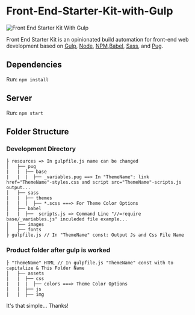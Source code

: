 # Front-End-Starter-Kit-with-Gulp

![Front End Starter Kit With Gulp](https://www.yasinates.com/assets/img/FrontEndStarterKitwithGulp.png)

Front End Starter Kit is an opinionated build automation for front-end web development based on [Gulp](http://gulpjs.com/), [Node](https://nodejs.org/), [NPM](https://www.npmjs.com/),[Babel](https://babeljs.io/), [Sass](http://sass-lang.com/), and [Pug](https://pugjs.org/).

## Dependencies

Run: `npm install`

## Server

Run: `npm start`

## Folder Structure

### Development Directory

    ├ resources => In gulpfile.js name can be changed            
    │   ├── pug
    |   |  ├── base
    |   |  |  ├── _variables.pug ==> In "ThemeName": link href="ThemeName"-styles.css and script src="ThemeName"-scripts.js output...
    │   ├── sass
    |   |  ├── themes
    |   |  |  ├── *.scss ===> For Theme Color Options
    │   ├── babel
    |   |  ├──  scripts.js => Command Line "//=require  base/_variables.js" inculeded file example...
    │   ├── images
    │   ├── fonts
    ├ gulpfile.js // In "ThemeName" const: Output Js and Css File Name   
    
 ### Product folder after gulp is worked
 
    ├ "ThemeName" HTML // In gulpfile.js "ThemeName" const with to capitalize & This Folder Name
    │   ├── assets
    |   |  ├── css
    |   |  |  ├── colors ===> Theme Color Options
    |   |  ├── js
    |   |  ├── img

  
  
It's that simple...
Thanks!
  
    
    
